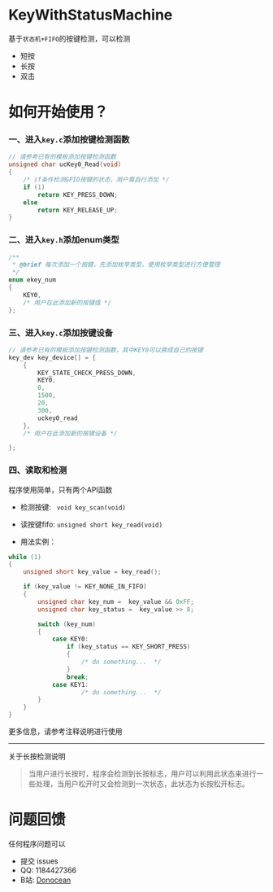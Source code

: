 # KeyWithStatusMachine

基于`状态机+FIFO`的按键检测，可以检测

- 短按
- 长按
- 双击

# 如何开始使用？

### 一、进入`key.c`添加按键检测函数

```c
// 请参考已有的模板添加按键检测函数
unsigned char ucKey0_Read(void)
{
    /* if条件检测GPIO按键的状态，用户需自行添加 */
    if (1) 
        return KEY_PRESS_DOWN;
    else
        return KEY_RELEASE_UP;
}

```

### 二、进入`key.h`添加enum类型

```c
/**
 * @brief 每次添加一个按键，先添加枚举类型，使用枚举类型进行方便管理
 */
enum ekey_num
{
    KEY0,
    /* 用户在此添加新的按键值 */
};
```

### 三、进入`key.c`添加按键设备

```c
// 请参考已有的模板添加按键检测函数，其中KEY0可以换成自己的按键
key_dev key_device[] = {
    {
        KEY_STATE_CHECK_PRESS_DOWN,
        KEY0,
        0,
        1500,
        20,
        300,
        uckey0_read
    },
    /* 用户在此添加新的按键设备 */

};
```

### 四、读取和检测

程序使用简单，只有两个API函数

- 检测按键: ` void key_scan(void)`
- 读按键fifo: `unsigned short key_read(void)`


- 用法实例：

```c
while (1)
{
    unsigned short key_value = key_read();

    if (key_value != KEY_NONE_IN_FIFO)
    {
        unsigned char key_num =  key_value && 0xFF;
        unsigned char key_status =  key_value >> 8;

        switch (key_num)
        {
            case KEY0:
                if (key_status == KEY_SHORT_PRESS)
                {
                    /* do something...  */
                }
                break;
            case KEY1:
                    /* do something...  */
        }
    }
}
```

更多信息，请参考注释说明进行使用

---

关于长按检测说明

> 当用户进行长按时，程序会检测到长按标志，用户可以利用此状态来进行一些处理，当用户松开时又会检测到一次状态，此状态为长按松开标志。

# 问题回馈

任何程序问题可以

- 提交 issues
- QQ: 1184427366
- B站: [Donocean](https://space.bilibili.com/7336549)
